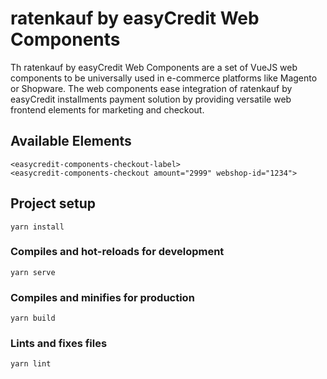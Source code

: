 # ratenkauf by easyCredit Web Components

Th ratenkauf by easyCredit Web Components are a set of VueJS web components to be universally used in e-commerce platforms like Magento or Shopware. The web components ease integration of ratenkauf by easyCredit installments payment solution by providing versatile web frontend elements for marketing and checkout.

## Available Elements

```
<easycredit-components-checkout-label>
<easycredit-components-checkout amount="2999" webshop-id="1234">
```

## Project setup
```
yarn install
```

### Compiles and hot-reloads for development
```
yarn serve
```

### Compiles and minifies for production
```
yarn build
```

### Lints and fixes files
```
yarn lint
```
